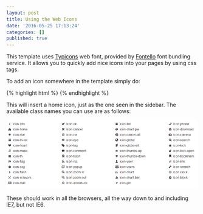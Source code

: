 ```yaml
---
layout: post
title: Using the Web Icons
date: '2016-05-25 17:13:24'
categories: []
published: true
---
```

This template uses [Typicons][ty] web font, provided by [Fontello][fo] font bundling service. It allows you to quickly
add nice icons into your pages by using css tags. 

To add an icon somewhere in the template simply do:

{% highlight html %}
<i class="icon-home"></i>
{% endhighlight %}

This will insert a home icon, just as the one seen in the sidebar. The available class names you can use are as follows:

![Available Icons][icons]

These should work in all the browsers, all the way down to and including IE7, but not IE6.



[ty]: http://typicons.com/
[fo]: http://fontello.com/

[icons]: /resources/img/icons.png "Available Icons"